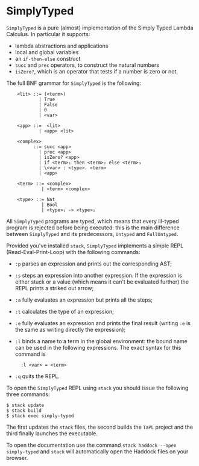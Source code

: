 # SimplyTyped

`SimplyTyped` is a pure (almost) implementation of the Simply Typed Lambda Calculus. In particular it supports:
- lambda abstractions and applications
- local and global variables
- an `if-then-else` construct
- `succ` and `prec` operators, to construct the natural numbers
- `isZero?`, which is an operator that tests if a number is zero or not.

The full BNF grammar for `SimplyTyped` is the following:
```
    <lit> ::= (<term>)
            | True
            | False
            | 0
            | <var>
    
    <app> ::=  <lit>
            | <app> <lit>

    <complex> 
          ::= succ <app>
            | prec <app>
            | isZero? <app>
            | if <term>₁ then <term>₂ else <term>₃
            | \<var> : <type>. <term>
            | <app>
    
    <term> ::= <complex> 
             | <term> <complex>
             
    <type> ::= Nat
             | Bool
             | <type>₁ -> <type>₂
```
    
All `SimplyTyped` programs are typed, which means that every ill-typed program is rejected before being executed: this is the main difference between `SimplyTyped` and its predecessors, `Untyped` and `FullUntyped`.

Provided you've installed `stack`, `SimplyTyped` implements a simple REPL (Read-Eval-Print-Loop) with the following commands:
- `:p` parses an expression and prints out the corresponding AST;
- `:s` steps an expression into another expression. If the expression is either stuck or a value (which means it can't be evaluated further) the REPL prints a striked out arrow;
- `:a` fully evaluates an expression but prints all the steps;
- `:t` calculates the type of an expression;
- `:e` fully evaluates an expression and prints the final result (writing `:e` is the same as writing directly the expression);
- `:l` binds a name to a term in the global environment: the bound name can be used in the following expressions. The exact syntax for this command is

        :l <var> = <term>

- `:q` quits the REPL.

To open the `SimplyTyped` REPL using `stack` you should issue the following three commands:
```
$ stack update
$ stack build
$ stack exec simply-typed
```
The first updates the `stack` files, the second builds the `TaPL` project and the third finally launches the executable. 

To open the documentation use the command `stack haddock --open simply-typed` and `stack` will automatically open the Haddock files on your browser.
